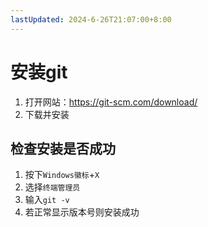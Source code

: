 ```yaml
---
lastUpdated: 2024-6-26T21:07:00+8:00
---
```


# 安装git

1. 打开网站：<https://git-scm.com/download/>
2. 下载并安装

## 检查安装是否成功

1. 按下```Windows徽标```+```X```
2. 选择```终端管理员```
3. 输入```git -v```
4. 若正常显示版本号则安装成功

